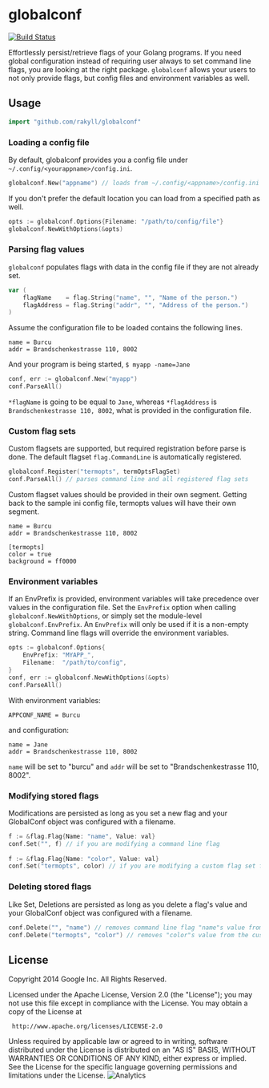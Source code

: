 # globalconf

[![Build Status](https://travis-ci.org/rakyll/globalconf.png?branch=master)](https://travis-ci.org/rakyll/globalconf)

Effortlessly persist/retrieve flags of your Golang programs. If you need global configuration instead of requiring user always to set command line flags, you are looking at the right package. `globalconf` allows your users to not only provide flags, but config files and environment variables as well.

## Usage

~~~ go
import "github.com/rakyll/globalconf"
~~~
    
### Loading a config file

By default, globalconf provides you a config file under `~/.config/<yourappname>/config.ini`.

~~~ go
globalconf.New("appname") // loads from ~/.config/<appname>/config.ini
~~~

If you don't prefer the default location you can load from a specified path as well.

~~~ go
opts := globalconf.Options{Filename: "/path/to/config/file"}
globalconf.NewWithOptions(&opts)
~~~
	
### Parsing flag values

`globalconf` populates flags with data in the config file if they are not already set.

~~~ go
var (
	flagName    = flag.String("name", "", "Name of the person.")
	flagAddress = flag.String("addr", "", "Address of the person.")
)
~~~
	
Assume the configuration file to be loaded contains the following lines.

	name = Burcu
	addr = Brandschenkestrasse 110, 8002
	
And your program is being started, `$ myapp -name=Jane`
~~~ go
conf, err := globalconf.New("myapp")
conf.ParseAll()
~~~

`*flagName` is going to be equal to `Jane`, whereas `*flagAddress` is `Brandschenkestrasse 110, 8002`, what is provided in the configuration file.

### Custom flag sets

Custom flagsets are supported, but required registration before parse is done. The default flagset `flag.CommandLine` is automatically registered.

~~~ go
globalconf.Register("termopts", termOptsFlagSet)
conf.ParseAll() // parses command line and all registered flag sets
~~~

Custom flagset values should be provided in their own segment. Getting back to the sample ini config file, termopts values will have their own segment.

	name = Burcu
	addr = Brandschenkestrasse 110, 8002
	
	[termopts]
	color = true
	background = ff0000

### Environment variables

If an EnvPrefix is provided, environment variables will take precedence over values in the configuration file.
Set the `EnvPrefix` option when calling `globalconf.NewWithOptions`, or simply set the module-level `globalconf.EnvPrefix`.
An `EnvPrefix` will only be used if it is a non-empty string.
Command line flags will override the environment variables.

~~~ go
opts := globalconf.Options{
	EnvPrefix: "MYAPP_",
	Filename:  "/path/to/config",
}
conf, err := globalconf.NewWithOptions(&opts)
conf.ParseAll()
~~~

With environment variables:

	APPCONF_NAME = Burcu

and configuration:

	name = Jane
	addr = Brandschenkestrasse 110, 8002

`name` will be set to "burcu" and `addr` will be set to "Brandschenkestrasse 110, 8002".

### Modifying stored flags

Modifications are persisted as long as you set a new flag and your GlobalConf
object was configured with a filename.

~~~ go
f := &flag.Flag{Name: "name", Value: val}
conf.Set("", f) // if you are modifying a command line flag
	
f := &flag.Flag{Name: "color", Value: val}
conf.Set("termopts", color) // if you are modifying a custom flag set flag
~~~

### Deleting stored flags

Like Set, Deletions are persisted as long as you delete a flag's value and your
GlobalConf object was configured with a filename.

~~~ go
conf.Delete("", "name") // removes command line flag "name"s value from config
conf.Delete("termopts", "color") // removes "color"s value from the custom flag set
~~~

## License

Copyright 2014 Google Inc. All Rights Reserved.

Licensed under the Apache License, Version 2.0 (the "License");
you may not use this file except in compliance with the License.
You may obtain a copy of the License at

     http://www.apache.org/licenses/LICENSE-2.0

Unless required by applicable law or agreed to in writing, software
distributed under the License is distributed on an "AS IS" BASIS,
WITHOUT WARRANTIES OR CONDITIONS OF ANY KIND, either express or implied.
See the License for the specific language governing permissions and
limitations under the License. ![Analytics](https://ga-beacon.appspot.com/UA-46881978-1/globalconf?pixel)
